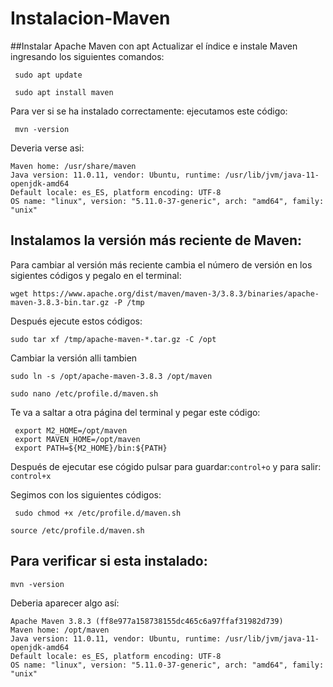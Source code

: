 # Instalacion-Maven

##Instalar Apache Maven con apt
Actualizar el índice e instale Maven ingresando los siguientes comandos:

```
 sudo apt update
```

```
 sudo apt install maven
```

Para ver si se ha instalado correctamente:
ejecutamos este código:
```
 mvn -version
```
Deveria verse asi:
```
Maven home: /usr/share/maven
Java version: 11.0.11, vendor: Ubuntu, runtime: /usr/lib/jvm/java-11-openjdk-amd64
Default locale: es_ES, platform encoding: UTF-8
OS name: "linux", version: "5.11.0-37-generic", arch: "amd64", family: "unix"
```
## Instalamos la versión más reciente de Maven:
Para cambiar al versión más reciente cambia el número de versión en los sigientes códigos y pegalo en el terminal:
```
wget https://www.apache.org/dist/maven/maven-3/3.8.3/binaries/apache-maven-3.8.3-bin.tar.gz -P /tmp
```
Después ejecute estos códigos:
```
sudo tar xf /tmp/apache-maven-*.tar.gz -C /opt
```
Cambiar la versión alli tambien
```
sudo ln -s /opt/apache-maven-3.8.3 /opt/maven
```
```
sudo nano /etc/profile.d/maven.sh
```
Te va a saltar a otra página del terminal y pegar este código:
```
 export M2_HOME=/opt/maven
 export MAVEN_HOME=/opt/maven
 export PATH=${M2_HOME}/bin:${PATH}
```
Después de ejecutar ese cógido pulsar para guardar:``control+o`` y para salir: ``control+x``

Segimos con los siguientes códigos:
```
 sudo chmod +x /etc/profile.d/maven.sh
```
``` 
source /etc/profile.d/maven.sh
```
## Para verificar si esta instalado:
```
mvn -version
```
Deberia aparecer algo así:
```
Apache Maven 3.8.3 (ff8e977a158738155dc465c6a97ffaf31982d739)
Maven home: /opt/maven
Java version: 11.0.11, vendor: Ubuntu, runtime: /usr/lib/jvm/java-11-openjdk-amd64
Default locale: es_ES, platform encoding: UTF-8
OS name: "linux", version: "5.11.0-37-generic", arch: "amd64", family: "unix"
```


